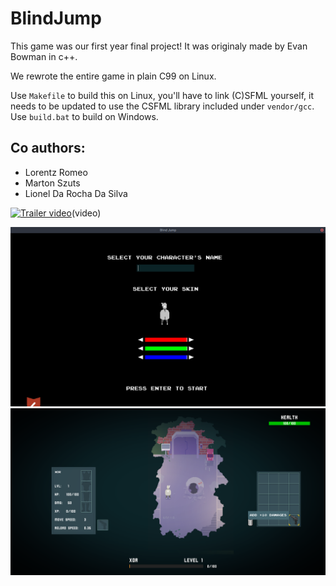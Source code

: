 # BlindJump

This game was our first year final project!
It was originaly made by Evan Bowman in c++.

We rewrote the entire game in plain C99 on Linux.

Use `Makefile` to build this on Linux, you'll have to link (C)SFML yourself, it needs to be updated to use the CSFML library included under `vendor/gcc`. 
Use `build.bat` to build on Windows.

## Co authors:

- Lorentz Romeo  
- Marton Szuts  
- Lionel Da Rocha Da Silva  

[![Trailer video](http://img.youtube.com/vi/xPYve8_049M/0.jpg)](http://www.youtube.com/watch?v=xPYve8_049M "Blind Jump")(video)

![](https://github.com/AdlanSADOU/BlindJump/blob/master/screenshots/character-creation.png)
![](https://github.com/AdlanSADOU/BlindJump/blob/master/screenshots/game.png)
